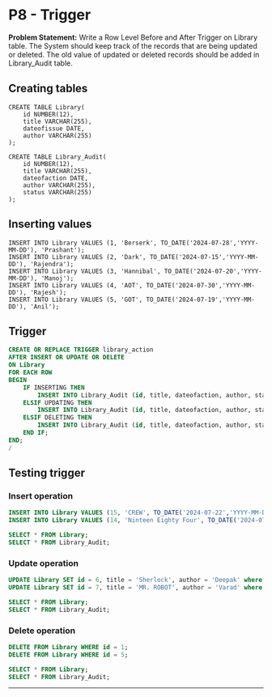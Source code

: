# P8 - Trigger

**Problem Statement:** Write a Row Level Before and After Trigger on Library table. The System should keep track of the records that are being updated or deleted. The old value of updated or deleted records should be added in Library_Audit table.

## Creating tables

```plsql
CREATE TABLE Library(
    id NUMBER(12),
    title VARCHAR(255),
    dateofissue DATE,
    author VARCHAR(255)
);

CREATE TABLE Library_Audit(
    id NUMBER(12),
    title VARCHAR(255),
    dateofaction DATE,
    author VARCHAR(255),
    status VARCHAR(255)
);

```

## Inserting values

```plsql
INSERT INTO Library VALUES (1, 'Berserk', TO_DATE('2024-07-28','YYYY-MM-DD'), 'Prashant');
INSERT INTO Library VALUES (2, 'Dark', TO_DATE('2024-07-15','YYYY-MM-DD'), 'Rajendra');
INSERT INTO Library VALUES (3, 'Hannibal', TO_DATE('2024-07-20','YYYY-MM-DD'), 'Manoj');
INSERT INTO Library VALUES (4, 'AOT', TO_DATE('2024-07-30','YYYY-MM-DD'), 'Rajesh');
INSERT INTO Library VALUES (5, 'GOT', TO_DATE('2024-07-19','YYYY-MM-DD'), 'Anil');

```

## Trigger

```sql
CREATE OR REPLACE TRIGGER library_action
AFTER INSERT OR UPDATE OR DELETE
ON Library
FOR EACH ROW
BEGIN
	IF INSERTING THEN
    	INSERT INTO Library_Audit (id, title, dateofaction, author, status) VALUES (:NEW.id, :NEW.title, current_timestamp, :NEW.author, 'Insert');
	ELSIF UPDATING THEN
        INSERT INTO Library_Audit (id, title, dateofaction, author, status) VALUES (:OLD.id, :OLD.title, current_timestamp, :OLD.author, 'Update');
	ELSIF DELETING THEN
        INSERT INTO Library_Audit (id, title, dateofaction, author, status) VALUES (:OLD.id, :OLD.title, current_timestamp, :OLD.author, 'Delete');
	END IF;
END;
/

```

## Testing trigger

### Insert operation

```sql
INSERT INTO Library VALUES (15, 'CREW', TO_DATE('2024-07-22','YYYY-MM-DD'), 'Ramesh');
INSERT INTO Library VALUES (14, 'Ninteen Eighty Four', TO_DATE('2024-07-01','YYYY-MM-DD'), 'Omkar');

SELECT * FROM Library;
SELECT * FROM Library_Audit;

```
### Update operation

```sql
UPDATE Library SET id = 6, title = 'Sherlock', author = 'Deepak' where id = 3;
UPDATE Library SET id = 7, title = 'MR. ROBOT', author = 'Varad' where id = 4;

SELECT * FROM Library;
SELECT * FROM Library_Audit;

```

### Delete operation

```sql
DELETE FROM Library WHERE id = 1;
DELETE FROM Library WHERE id = 5;

SELECT * FROM Library;
SELECT * FROM Library_Audit;

```

---

